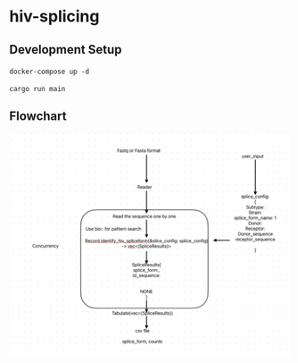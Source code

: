 # hiv-splicing

## Development Setup

`docker-compose up -d`

`cargo run main`

## Flowchart

<img src="flowchart.png" style="max-height: 50vh;" />
